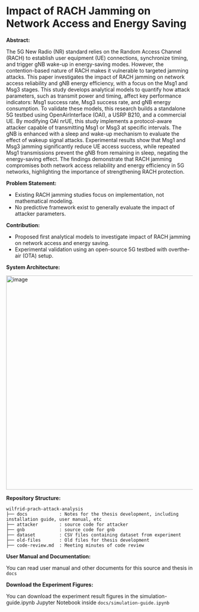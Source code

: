 # Impact of RACH Jamming on Network Access and Energy Saving

**Abstract:**

The 5G New Radio (NR) standard relies on the Random Access Channel (RACH) to establish user equipment (UE) connections, synchronize timing, and trigger gNB wake-up in energy-saving modes. However, the contention-based nature of RACH makes it vulnerable to targeted jamming attacks. This paper investigates the impact of RACH jamming on network access reliability and gNB energy efficiency, with a focus on the Msg1 and Msg3 stages. This study develops analytical models to quantify how attack parameters, such as transmit power and timing, affect key performance indicators: Msg1 success rate, Msg3 success rate, and gNB energy consumption. To validate these models, this research builds a standalone 5G testbed using OpenAirInterface (OAI), a USRP B210, and a commercial UE. By modifying OAI nrUE, this study implements a protocol-aware attacker capable of transmitting Msg1 or Msg3 at specific intervals. The gNB is enhanced with a sleep and wake-up mechanism to evaluate the effect of wakeup signal attacks. Experimental results show that Msg1 and Msg3 jamming significantly reduce UE access success, while repeated Msg1 transmissions prevent the gNB from remaining in sleep, negating the energy-saving effect. The findings demonstrate that RACH jamming compromises both network access reliability and energy efficiency in 5G networks, highlighting the importance of strengthening RACH protection.

**Problem Statement:**
- Existing RACH jamming studies focus on implementation, not mathematical modeling.
- No predictive framework exist to generally evaluate the impact of attacker parameters.

**Contribution:**
- Proposed first analytical models to investigate impact of RACH jamming on network access and energy saving.
- Experimental validation using an open-source 5G testbed with overthe-air (OTA) setup.

**System Architecture:**

<img width="1245" height="576" alt="image" src="https://github.com/user-attachments/assets/0e98ac1a-f05e-43a0-ab2d-b2b69a94d52b" />

<!--
```mermaid
flowchart TD
    A("`**Basestation:**
    -----------
    *N* - preamble ID
    *P_noise* - threshold
    *α* - noise threshold update factor
    *delta* - Msg1 threshold`")
    B["`**UE (M=1):**
    -------
    *P_UE* - msg1 power`"]
    C[["`**Attacker:**
    ---------
    *O* - number of msg1 attacked
    *P_attacker* - msg1 power
    *j* - time early start
    *T_a* - attack period`"]]
    B--A
    C--A
```
-->

**Repository Structure:**
```
wilfrid-prach-attack-analysis
├── docs            : Notes for the thesis development, including installation guide, user manual, etc
├── attacker        : source code for attacker
├── gnb             : source code for gnb
├── dataset         : CSV files containing dataset from experiment
├── old-files       : Old files for thesis development
├── code-review.md  : Meeting minutes of code review
```

**User Manual and Documentation:**

You can read user manual and other documents for this source and thesis in `docs`

**Download the Experiment Figures:**

You can download the experiment result figures in the simulation-guide.ipynb Jupyter Notebook inside `docs/simulation-guide.ipynb`
